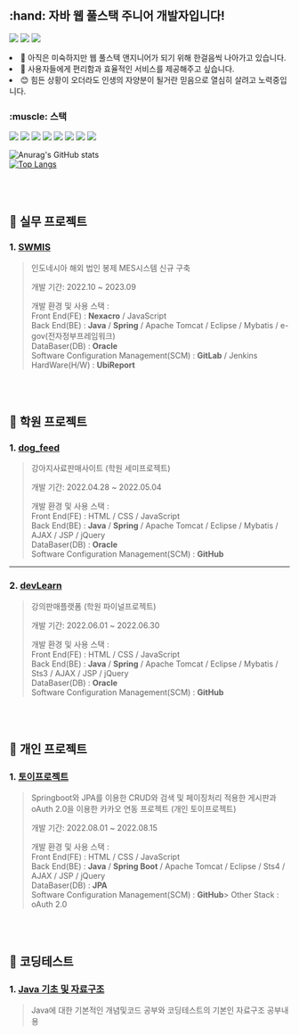 <h2>:hand: 자바 웹 풀스택 주니어 개발자입니다!</h2>

<a href="https://blog.naver.com/lcr157" target="_blank"><img src="https://img.shields.io/badge/BLOG-green?style=flat-square&logo=naver&logoColor=white"/></a>
<a href="https://www.kaggle.com/chaeryonglim" target="_blank"><img src="https://img.shields.io/badge/Kaggle-blue?style=flat-square&logo=Kaggle&logoColor=white"/></a>
<a href="https://www.notion.so/Lim-s-PortoFolio-d0709b9222cf4b1285ea252e32014ce3?pvs=4"> <img src="https://img.shields.io/badge/notion-black?style=flat-square&logo=notion&logoColor=white"/></a> <br>

<p>
  <li>🚶 아직은 미숙하지만 웹 풀스텍 앤지니어가 되기 위해 한걸음씩 나아가고 있습니다. </li>
  <li>🤔 사용자들에게 편리함과 효율적인 서비스를 제공해주고 싶습니다. </li>
  <li>😊 힘든 상황이 오더라도 인생의 자양분이 될거란 믿음으로 열심히 살려고 노력중입니다. </li>
</p>

<p><h3>:muscle: 스택</h3></p>
<a href="" target=""><img src="https://img.shields.io/badge/Java-orange?style=flat-square&logo=J&logoColor=white"/></a>
<a href="" target=""><img src="https://img.shields.io/badge/Spring-yellow?style=flat-square&logo=Spring&logoColor=white"/></a>
<a href="" traget""><img src="https://img.shields.io/badge/Oracle-green?style=flat-square&logo=oracle&logoColor=white"></a>
<a href="" traget""><img src="https://img.shields.io/badge/Mybatis-sykblue?style=flat-square&logo=mybatis&logoColor=white"></a>
<a href="" traget""><img src="https://img.shields.io/badge/Javascript-blue?style=flat-square&logo=Javascript&logoColor=white"></a>
<a href="" traget""><img src="https://img.shields.io/badge/Ajax-violet?style=flat-square&logo=Ajax&logoColor=white"></a>
<a href="" traget""><img src="https://img.shields.io/badge/Apache tomcat-A9225C?style=flat-square&logo=apachetomcat&logoColor=white"></a>
<a href="" target=""><img src="https://img.shields.io/badge/GitHub-black?style=flat-square&logo=GitHub&logoColor=white"/></a>
    
![Anurag's GitHub stats](https://github-readme-stats.vercel.app/api?username=lcr157&show_icons=true&theme=dracula)<br>
[![Top Langs](https://github-readme-stats.vercel.app/api/top-langs/?username=lcr157&layout=compact)](https://github.com/anuraghazra/github-readme-stats)

<br><br>


## :pushpin: 실무 프로젝트
### 1. [SWMIS](https://www.etnews.com/20220531000202)
>인도네시아 해외 법인 봉제 MES시스템 신규 구축
>
>개발 기간: 2022.10 ~ 2023.09
>  
>개발 환경 및 사용 스택 : <br>
>Front End(FE) : <b>Nexacro</b> / JavaScript  <br>
>Back End(BE) : <b>Java</b> / <b>Spring</b> / Apache Tomcat / Eclipse / Mybatis / e-gov(전자정부프레임워크)  <br>
>DataBaser(DB) : <b>Oracle</b>  <br>
>Software Configuration Management(SCM) : <b>GitLab</b> / Jenkins <br>
>HardWare(H/W) : <b>UbiReport</b>
>
<br><br>


## :pushpin: 학원 프로젝트
### 1. [dog_feed](https://github.com/lcr157/dogFeed)
>강아지사료판매사이트 (학원 세미프로젝트)  
>
>개발 기간: 2022.04.28 ~ 2022.05.04
>  
>개발 환경 및 사용 스택 : <br>
>Front End(FE) : HTML / CSS / JavaScript <br>
>Back End(BE) : <b>Java</b> / <b>Spring</b> / Apache Tomcat / Eclipse / Mybatis / AJAX / JSP / jQuery <br>
>DataBaser(DB) : <b>Oracle</b>  <br>
>Software Configuration Management(SCM) : <b>GitHub</b>
>

---

### 2. [devLearn](https://github.com/lcr157/FinalProject_DevLearn)
>강의판매플랫폼 (학원 파이널프로젝트)  
>
>개발 기간: 2022.06.01 ~ 2022.06.30  
>  
>개발 환경 및 사용 스택 : <br>
>Front End(FE) : HTML / CSS / JavaScript <br>
>Back End(BE) : <b>Java</b> / <b>Spring</b> / Apache Tomcat / Eclipse / Mybatis / Sts3 / AJAX / JSP / jQuery <br>
>DataBaser(DB) : <b>Oracle</b>  <br>
>Software Configuration Management(SCM) : <b>GitHub</b>
>
<br><br>


## :pushpin: 개인 프로젝트
### 1. [토이프로젝트](https://github.com/lcr157/CRUD_Board)
>Springboot와 JPA를 이용한 CRUD와 검색 및 페이징처리 적용한 게시판과 oAuth 2.0을 이용한 카카오 연동 프로젝트 (개인 토이프로젝트)
>
>개발 기간: 2022.08.01 ~ 2022.08.15  
>  
>개발 환경 및 사용 스택 : <br>
>Front End(FE) : HTML / CSS / JavaScript <br>
>Back End(BE) : <b>Java</b> / <b>Spring Boot</b> / Apache Tomcat / Eclipse / Sts4 / AJAX / JSP / jQuery <br>
>DataBaser(DB) : <b>JPA</b>  <br>
>Software Configuration Management(SCM) : <b>GitHub</b>>
>Other Stack : oAuth 2.0
>

<br><br>


## :pushpin: 코딩테스트
### 1. [Java 기초 및 자료구조](https://github.com/lcr157/Java_BasicAndDataStructer)
>Java에 대한 기본적인 개념및코드 공부와 코딩테스트의 기본인 자료구조 공부내용
>

